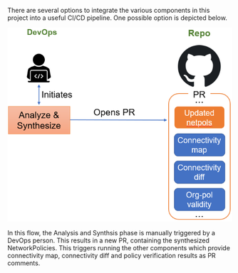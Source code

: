 There are several options to integrate the various components in this project into a useful CI/CD pipeline. One possible option is depicted below.

![CI-integration](ci-integration-option.png)

In this flow, the Analysis and Synthsis phase is manually triggered by a DevOps person. This results in a new PR, containing the synthesized NetworkPolicies. This triggers running the other components which provide connectivity map, connectivity diff and policy verification results as PR comments.
